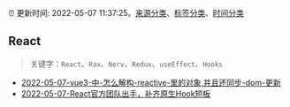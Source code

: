 :alarm_clock: 更新时间: 2022-05-07 11:37:25。[来源分类](../README.md)、[标签分类](../TAGS.md)、[时间分类](../TIMELINE.md)

## React


> 关键字：`React`、`Rax`、`Nerv`、`Redux`、`useEffect`、`Hooks`



- [2022-05-07-vue3-中-怎么解构-reactive-里的对象,并且还同步-dom-更新](https://www.v2ex.com/t/851397) 
- [2022-05-07-React官方团队出手，补齐原生Hook短板](https://toutiao.io/k/jvxjgvd) 